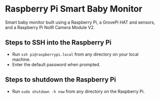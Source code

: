 # Raspberry Pi Smart Baby Monitor

Smart baby monitor built using a Raspberry Pi, a GrovePi HAT and sensors, and a Raspberry Pi NoIR Camera Module V2.

## Steps to SSH into the Raspberry Pi

* Run `ssh pi@raspberrypi.local` from any directory on your local machine.
* Enter the default password when prompted.

## Steps to shutdown the Raspberry Pi

* Run `sudo shutdown -h now` from any directory on the Raspberry Pi.
